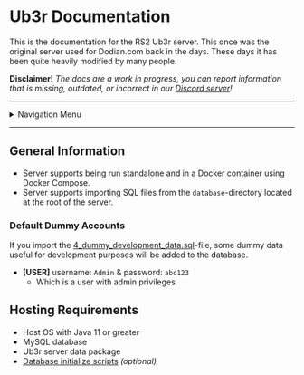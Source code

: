 # Ub3r Documentation

This is the documentation for the RS2 Ub3r server. This once was the original server used for Dodian.com back in the
days. These days it has been quite heavily modified by many people.

**Disclaimer!** _The docs are a work in progress, you can report information that is missing, outdated, or incorrect in our [Discord server](https://discord.gg/m4CkqrakHn)!_

---

<details>
<summary>Navigation Menu</summary>

<ul>
    <li><a href="/docs/contribution">Guides</a>
        <ul>
            <li><a href="/docs/guides/getting_started.md">Getting Started</a></li>
            <li><a href="/docs/guides/installing_mysql.md">Installing MySQL Database</a></li>
            <li style="margin-top: 5px"><a href="/docs/guides/glossary.md">Glossary</a></li>
        </ul>
    </li>
    <li><a href="/docs/contribution">Contribution</a>
        <ul>
            <li><a href="/docs/contribution/guidelines.md">Contribution Guidelines</a></li>
            <li><a href="/docs/contribution/issue_definitions.md">Issue Definitions</a></li>
        </ul>
    </li>
    <li><a href="/docs/development">Development</a>
        <ul>
            <li><a href="/docs/development/database.md">Ub3r Database</a></li>
        </ul>
    </li>
    <li><a href="/docs/other">Other</a>
        <ul>
            <li><a href="/docs/other/environment_variables.md">Environment Variables</a></li>
        </ul>
    </li>
</ul>

</details>

---

## General Information
- Server supports being run standalone and in a Docker container using Docker Compose.
- Server supports importing SQL files from the `database`-directory located at the root of the server.


### Default Dummy Accounts
If you import the [4_dummy_development_data.sql](/game-server/database/4_dummy_development_data.sql)-file, some dummy data useful for development purposes will be added to the database.
- **[USER]** username: `Admin` & password: `abc123`
  - Which is a user with admin privileges

## Hosting Requirements
- Host OS with Java 11 or greater
- MySQL database
- Ub3r server data package
- [Database initialize scripts](/game-server/database) _(optional)_